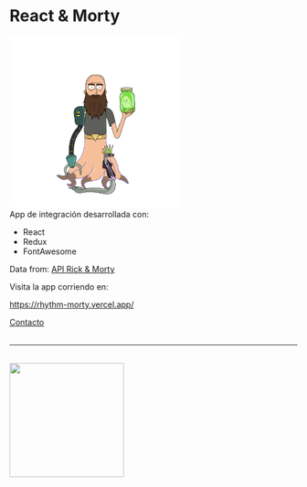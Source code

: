 # React & Morty

<img src="./src/assets/images/me.png" width="300" height="300"/>
<br>
App de integración desarrollada con:

- React
- Redux
- FontAwesome

Data from: <a href="https://rickandmortyapi.com/">API Rick & Morty</a>

Visita la app corriendo en:

https://rhythm-morty.vercel.app/

<a href="https://www.linkedin.com/in/nicolascalvo73/">Contacto</a>
<br>
<br>

<hr>
<br>
<img src="https://d31uz8lwfmyn8g.cloudfront.net/Assets/logo-henry-white-lg.png" width="200" height="200"/>
